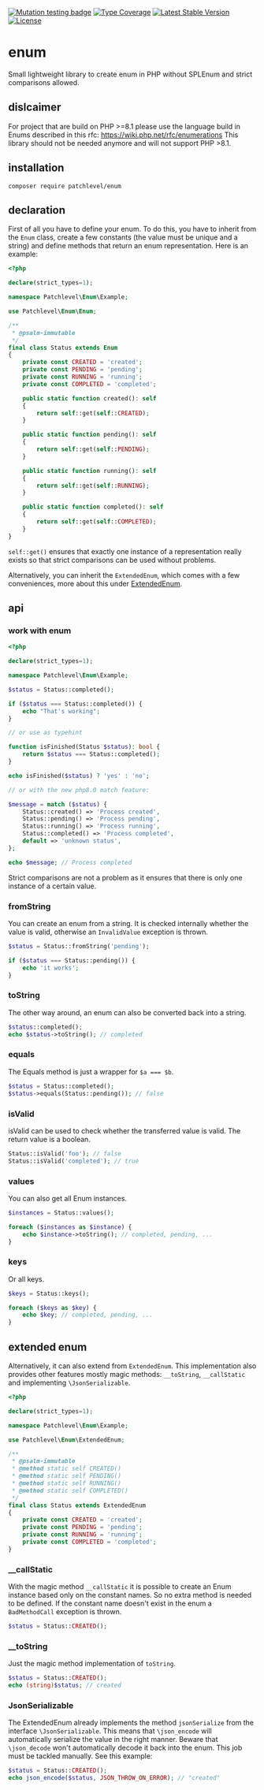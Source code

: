 [![Mutation testing badge](https://img.shields.io/endpoint?style=flat&url=https%3A%2F%2Fbadge-api.stryker-mutator.io%2Fgithub.com%2Fpatchlevel%2Fenum%2Fmaster)](https://dashboard.stryker-mutator.io/reports/github.com/patchlevel/enum/master)
[![Type Coverage](https://shepherd.dev/github/patchlevel/enum/coverage.svg)](https://shepherd.dev/github/patchlevel/enum)
[![Latest Stable Version](https://poser.pugx.org/patchlevel/enum/v)](//packagist.org/packages/patchlevel/enum)
[![License](https://poser.pugx.org/patchlevel/enum/license)](//packagist.org/packages/patchlevel/enum)

# enum


Small lightweight library to create enum in PHP without SPLEnum and strict comparisons allowed.

## dislcaimer

For project that are build on PHP >=8.1 please use the language build in Enums described in this rfc: https://wiki.php.net/rfc/enumerations
This library should not be needed anymore and will not support PHP >8.1.

## installation

```
composer require patchlevel/enum
```

## declaration

First of all you have to define your enum. 
To do this, you have to inherit from the `Enum` class, create a few constants (the value must be unique and a string) 
and define methods that return an enum representation. 
Here is an example:

```php
<?php

declare(strict_types=1);

namespace Patchlevel\Enum\Example;

use Patchlevel\Enum\Enum;

/**
 * @psalm-immutable
 */
final class Status extends Enum
{
    private const CREATED = 'created';
    private const PENDING = 'pending';
    private const RUNNING = 'running';
    private const COMPLETED = 'completed';

    public static function created(): self
    {
        return self::get(self::CREATED);
    }

    public static function pending(): self
    {
        return self::get(self::PENDING);
    }

    public static function running(): self
    {
        return self::get(self::RUNNING);
    }

    public static function completed(): self
    {
        return self::get(self::COMPLETED);
    }
}
```

`self::get()` ensures that exactly one instance of a representation really exists 
so that strict comparisons can be used without problems.

Alternatively, you can inherit the `ExtendedEnum`, which comes with a few conveniences, 
more about this under [ExtendedEnum](#extended-enum).

## api

### work with enum

```php
<?php 

declare(strict_types=1);

namespace Patchlevel\Enum\Example;

$status = Status::completed();

if ($status === Status::completed()) {
    echo "That's working";
}

// or use as typehint

function isFinished(Status $status): bool {
    return $status === Status::completed();
}

echo isFinished($status) ? 'yes' : 'no'; 

// or with the new php8.0 match feature:

$message = match ($status) {
    Status::created() => 'Process created',
    Status::pending() => 'Process pending',
    Status::running() => 'Process running',
    Status::completed() => 'Process completed',
    default => 'unknown status',
};

echo $message; // Process completed
```

Strict comparisons are not a problem as it ensures that there is only one instance of a certain value.

### fromString

You can create an enum from a string. It is checked internally whether the value is valid, 
otherwise an `InvalidValue` exception is thrown.

```php
$status = Status::fromString('pending');

if ($status === Status::pending()) {
    echo 'it works';
}
```

### toString

The other way around, an enum can also be converted back into a string.

```php
$status::completed();
echo $status->toString(); // completed
```

### equals

The Equals method is just a wrapper for `$a === $b`.

```php
$status = Status::completed();
$status->equals(Status::pending()); // false
```

### isValid

isValid can be used to check whether the transferred value is valid. The return value is a boolean.

```php
Status::isValid('foo'); // false
Status::isValid('completed'); // true
```

### values

You can also get all Enum instances.

```php
$instances = Status::values();

foreach ($instances as $instance) {
    echo $instance->toString(); // completed, pending, ...
}
```

### keys

Or all keys.

```php
$keys = Status::keys();

foreach ($keys as $key) {
    echo $key; // completed, pending, ...
}
```

## extended enum

Alternatively, it can also extend from `ExtendedEnum`. 
This implementation also provides other features mostly magic methods:
`__toString`, `__callStatic` and implementing `\JsonSerializable`.

```php
<?php

declare(strict_types=1);

namespace Patchlevel\Enum\Example;

use Patchlevel\Enum\ExtendedEnum;

/**
 * @psalm-immutable
 * @method static self CREATED()
 * @method static self PENDING()
 * @method static self RUNNING()
 * @method static self COMPLETED()
 */
final class Status extends ExtendedEnum
{
    private const CREATED = 'created';
    private const PENDING = 'pending';
    private const RUNNING = 'running';
    private const COMPLETED = 'completed';
}
```

### __callStatic

With the magic method `__callStatic` it is possible to create an Enum instance based only on the constant names. 
So no extra method is needed to be defined. If the constant name doesn't exist in the enum a `BadMethodCall` exception is thrown.

```php
$status = Status::CREATED();
```

### __toString

Just the magic method implementation of `toString`.

```php
$status = Status::CREATED();
echo (string)$status; // created
```

### JsonSerializable

The ExtendedEnum already implements the method `jsonSerialize` from the interface `\JsonSerializable`. 
This means that `\json_encode` will automatically serialize the value in the right manner. 
Beware that `\json_decode` won't automatically decode it back into the enum. This job must be tackled
manually. See this example:

```php
$status = Status::CREATED();
echo json_encode($status, JSON_THROW_ON_ERROR); // "created"
```
